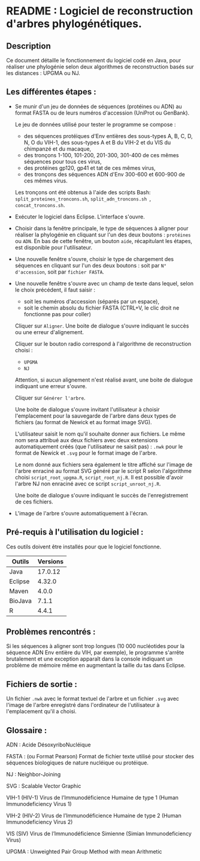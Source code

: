 # **README : Logiciel de reconstruction d'arbres phylogénétiques.**

## **Description**
Ce document détaille le fonctionnement du logiciel codé en Java, pour réaliser une phylogénie selon deux algorithmes de reconstruction basés sur les distances : UPGMA ou NJ.

## **Les différentes étapes :**
* Se munir d'un jeu de données de séquences (protéines ou ADN) au format FASTA ou de leurs numéros d'accession (UniProt ou GenBank).

    Le jeu de données utilisé pour tester le programme se compose :
    - des séquences protéiques d'Env entières des sous-types A, B, C, D, N, O du VIH-1, des sous-types A et B du VIH-2 et du VIS du chimpanzé et du macaque, 
    - des tronçons 1-100, 101-200, 201-300, 301-400 de ces mêmes séquences pour tous ces virus,
    - des protéines gp120, gp41 et tat de ces mêmes virus, 
    - des tronçons des séquences ADN d'Env 300-600 et 600-900 de ces mêmes virus.

    Les tronçons ont été obtenus à l'aide des scripts Bash:  `split_proteines_troncons.sh`, `split_adn_troncons.sh `, `concat_troncons.sh`.

* Exécuter le logiciel dans Eclipse. L'interface s'ouvre.

* Choisir dans la fenêtre principale, le type de séquences à aligner pour réaliser la phylogénie en cliquant sur l'un des deux boutons : `protéines` ou `ADN`.
En bas de cette fenêtre, un bouton `aide`, récapitulant les étapes, est disponible pour l'utilisateur.

* Une nouvelle fenêtre s'ouvre, choisir le type de chargement des séquences en cliquant sur l'un des deux boutons : soit par `N° d'accession`, soit par `fichier FASTA`.

* Une nouvelle fenêtre s'ouvre avec un champ de texte dans lequel, selon le choix précédent, il faut saisir : 
    - soit les numéros d'accession (séparés par un espace), 
    -   soit le chemin absolu du fichier FASTA (CTRL+V, le clic droit ne fonctionne pas pour coller) 

    Cliquer sur `Aligner`.
Une boite de dialogue s'ouvre indiquant le succès ou une erreur d'alignement.

    Cliquer sur le bouton radio correspond à l'algorithme de reconstruction choisi : 
    - `UPGMA`
    -  `NJ` 
    
    Attention, si aucun alignement n'est réalisé avant, une boite de dialogue indiquant une erreur s'ouvre.

    Cliquer  sur `Générer l'arbre`.
    
    Une boite de dialogue s'ouvre invitant l'utilisateur à choisir l'emplacement pour la sauvegarde de l'arbre dans deux types de fichiers (au format de Newick et au format image SVG).

    L'utilisateur saisit le nom qu'il souhaite donner aux fichiers. Le même nom sera attribué aux deux fichiers avec deux extensions automatiquement créés (que l'utilisateur ne saisit pas) : `.nwk` pour le format de Newick et `.svg` pour le format image de l'arbre. 

    Le nom donné aux fichiers sera également le titre affiché sur l'image de l'arbre enraciné au format SVG généré par le script R selon l'algorithme choisi `script_root_upgma.R`, `script_root_nj.R`.
    Il est possible d'avoir l'arbre NJ non enraciné avec ce script `script_unroot_nj.R`.

    Une boite de dialogue s'ouvre indiquant le succès de l'enregistrement de ces fichiers.
 
* L'image de l'arbre s'ouvre automatiquement à l'écran.

## **Pré-requis à l'utilisation du logiciel :**
Ces outils doivent être installés pour que le logiciel fonctionne.

| Outils | Versions |
|----- |------
| Java | 17.0.12 |
| Eclipse | 4.32.0 |
| Maven | 4.0.0 |
| BioJava | 7.1.1 |
| R | 4.4.1 |

## **Problèmes rencontrés :**
Si les séquences à aligner sont trop longues (10 000 nucléotides pour la séquence ADN Env entière du VIH, par exemple), le programme s'arrête brutalement et une exception apparaît dans la console indiquant un problème de mémoire même en augmentant la taille du tas dans Eclipse.

## **Fichiers de sortie** :
Un fichier `.nwk` avec le format textuel de l'arbre et un fichier `.svg` avec l'image de l'arbre enregistré dans l'ordinateur de l'utilisateur à l'emplacement qu'il a choisi.

## **Glossaire :**
ADN : Acide DésoxyriboNucléique

FASTA : (ou Format Pearson) Format de fichier texte utilisé pour stocker des séquences biologiques de nature nucléique ou protéique.

NJ :  Neighbor-Joining

SVG : Scalable Vector Graphic

VIH-1 (HIV-1)	Virus de l’Immunodéficience Humaine de type 1 (Human Immunodeficiency Virus 1)

VIH-2 (HIV-2)	Virus de l’Immunodéficience Humaine de type 2 (Human Immunodeficiency Virus 2)

VIS (SIV)	Virus de l’Immunodéficience Simienne (Simian Immunodeficiency Virus) 

UPGMA : Unweighted Pair Group Method with mean Arithmetic


